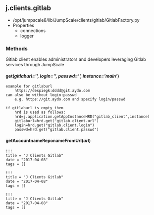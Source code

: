 <!-- toc -->
## j.clients.gitlab

- /opt/jumpscale8/lib/JumpScale/clients/gitlab/GitlabFactory.py
- Properties
    - connections
    - logger

### Methods

Gitlab client enables administrators and developers leveraging Gitlab services through JumpScale

#### get(*gitlaburl='', login='', passwd='', instance='main'*) 

```
example for gitlaburl
    https://despiegk:dddd@git.aydo.com
can also be without login:passwd
    e.g. https://git.aydo.com and specify login/passwd

if gitlaburl is empty then
    hrd is used as follows:
    hrd=j.application.getAppInstanceHRD("gitlab_client",instance)
    gitlaburl=hrd.get("gitlab.client.url")
    login=hrd.get("gitlab.client.login")
    passwd=hrd.get("gitlab.client.passwd")

```

#### getAccountnameReponameFromUrl(*url*) 


```
!!!
title = "J Clients Gitlab"
date = "2017-04-08"
tags = []
```

```
!!!
title = "J Clients Gitlab"
date = "2017-04-08"
tags = []
```

```
!!!
title = "J Clients Gitlab"
date = "2017-04-08"
tags = []
```
